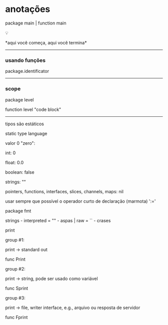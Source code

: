 # anotações

package main | function main

:bulb:
<aside>
*aqui você começa, aqui você termina*
</aside>

---

### usando funções

package.identificator

---

### scope

package level

function level "code block"

---

tipos são estáticos

static type language

valor 0 "zero":

int: 0

float: 0.0

boolean: false

strings: ""

pointers, functions, interfaces, slices, channels, maps: nil

usar sempre que possível o operador curto de declaração (marmota) ':='

package fmt

strings - interpreted = "" - aspas | raw = `` - crases

print

group #1:

print -> standard out

func Print

group #2:

print -> string, pode ser usado como variável

func Sprint

group #3:

print -> file, writer interface, e.g., arquivo ou resposta de servidor

func Fprint